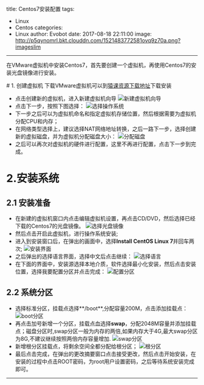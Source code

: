 title: Centos7安装配置
tags:
  - Linux
  - Centos
categories:
  - Linux
author: Evobot
date: 2017-08-18 22:11:00
image: http://p5qynomrl.bkt.clouddn.com/1521483772581ovq9z70a.png?imageslim
---
在VMware虚拟机中安装Centos7，首先要创建一个虚拟机，再使用Centos7的安装光盘镜像进行安装。
<!--more-->
# 1. 创建虚拟机
下载VMware虚拟机可以到[猿课资源下载地址](http://r.aminglinux.com)下载安装
- 点击创建新的虚拟机，进入新建虚拟机向导
![新建虚拟机向导](http://p5qynomrl.bkt.clouddn.com/1521483772581ovq9z70a.png?imageslim)
- 点击下一步，按照下图选择：
![选择操作系统](http://p5qynomrl.bkt.clouddn.com/1521483882928d57huceg.png?imageslim)
- 下一步之后可以为虚拟机命名和指定虚拟机存储位置，然后根据需要为虚拟机分配CPU和内存；
- 在网络类型选择上，建议选择NAT网络地址转换，之后一路下一步，选择创建新的虚拟磁盘，并为虚拟机分配磁盘大小：
![分配磁盘](http://p5qynomrl.bkt.clouddn.com/1521484161120xv8g8slh.png?imageslim)
- 之后可以再次对虚拟机的硬件进行配置，这里不再进行配置，点击下一步到完成。
# 2.安装系统
## 2.1 安装准备
- 在新建的虚拟机窗口内点击编辑虚拟机设置，再点击CD/DVD，然后选择已经下载的Centos7的光盘镜像。
![选择光盘镜像](http://p5qynomrl.bkt.clouddn.com/1521484660545p3c3lret.png?imageslim)
- 然后点击开启此虚拟机，进行操作系统安装;
- 进入到安装窗口后，在弹出的画面中，选择**Install CentOS Linux 7**并回车两次;
![安装界面](http://p5qynomrl.bkt.clouddn.com/1521484814296webaenyu.png?imageslim)
- 之后弹出的选择语言界面，选择中文后点击继续：
![选择语言](http://p5qynomrl.bkt.clouddn.com/1521485023345lpdog8f2.png?imageslim)
- 在下面的界面中，安装源选择本地介质，软件选择最小化安装，然后点击安装位置，选择我要配置分区并点击完成：
![配置分区](http://p5qynomrl.bkt.clouddn.com/1521485274469dyyh8af6.png?imageslim)
## 2.2 系统分区
- 选择标准分区，挂载点选择**/boot**,分配容量200M，点击添加挂载点：
![boot分区](http://p5qynomrl.bkt.clouddn.com/15214855901880dtt7vj5.png?imageslim)
- 再点击加号新增一个分区，挂载点血选择**swap**，分配2048M容量并添加挂载点；磁盘分区时,swap分区一般为内存的两倍,如果内存大于4G,最大swap分区为8G,不建议继续按照两倍内存容量增加.
![swap分区](http://p5qynomrl.bkt.clouddn.com/1521485815266oe8jxf63.png?imageslim)
- 新增根分区挂载点，将剩余空间全都分配给根分区；
![根分区](http://p5qynomrl.bkt.clouddn.com/1521485944458djss9n9e.png?imageslim)
- 最后点击完成，在弹出的更改摘要窗口点击接受更改，然后点击开始安装，在安装的过程中点击ROOT密码，为root用户设置密码，之后等待系统安装完成即可。
---

